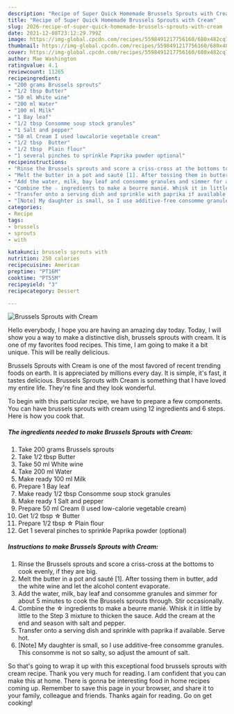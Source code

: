 ```yaml
---
description: "Recipe of Super Quick Homemade Brussels Sprouts with Cream"
title: "Recipe of Super Quick Homemade Brussels Sprouts with Cream"
slug: 2026-recipe-of-super-quick-homemade-brussels-sprouts-with-cream
date: 2021-12-08T23:12:29.799Z
image: https://img-global.cpcdn.com/recipes/5598491217756160/680x482cq70/brussels-sprouts-with-cream-recipe-main-photo.jpg
thumbnail: https://img-global.cpcdn.com/recipes/5598491217756160/680x482cq70/brussels-sprouts-with-cream-recipe-main-photo.jpg
cover: https://img-global.cpcdn.com/recipes/5598491217756160/680x482cq70/brussels-sprouts-with-cream-recipe-main-photo.jpg
author: Mae Washington
ratingvalue: 4.1
reviewcount: 11265
recipeingredient:
- "200 grams Brussels sprouts"
- "1/2 tbsp Butter"
- "50 ml White wine"
- "200 ml Water"
- "100 ml Milk"
- "1 Bay leaf"
- "1/2 tbsp Consomme soup stock granules"
- "1 Salt and pepper"
- "50 ml Cream I used lowcalorie vegetable cream"
- "1/2 tbsp  Butter"
- "1/2 tbsp  Plain flour"
- "1 several pinches to sprinkle Paprika powder optional"
recipeinstructions:
- "Rinse the Brussels sprouts and score a criss-cross at the bottoms to cook evenly, if they are big."
- "Melt the butter in a pot and sauté [1]. After tossing them in butter, add the white wine and let the alcohol content evaporate."
- "Add the water, milk, bay leaf and consomme granules and simmer for about 5 minutes to cook the Brussels sprouts through. Stir occasionally."
- "Combine the ☆ ingredients to make a beurre manié. Whisk it in little by little to the Step 3 mixture to thicken the sauce. Add the cream at the end and season with salt and pepper."
- "Transfer onto a serving dish and sprinkle with paprika if available. Serve hot."
- "[Note] My daughter is small, so I use additive-free consomme granules. This consomme is not so salty, so adjust the amount of salt."
categories:
- Recipe
tags:
- brussels
- sprouts
- with

katakunci: brussels sprouts with 
nutrition: 250 calories
recipecuisine: American
preptime: "PT16M"
cooktime: "PT55M"
recipeyield: "3"
recipecategory: Dessert

---
```



![Brussels Sprouts with Cream](https://img-global.cpcdn.com/recipes/5598491217756160/680x482cq70/brussels-sprouts-with-cream-recipe-main-photo.jpg)

Hello everybody, I hope you are having an amazing day today. Today, I will show you a way to make a distinctive dish, brussels sprouts with cream. It is one of my favorites food recipes. This time, I am going to make it a bit unique. This will be really delicious.

Brussels Sprouts with Cream is one of the most favored of recent trending foods on earth. It is appreciated by millions every day. It is simple, it's fast, it tastes delicious. Brussels Sprouts with Cream is something that I have loved my entire life. They're fine and they look wonderful.




To begin with this particular recipe, we have to prepare a few components. You can have brussels sprouts with cream using 12 ingredients and 6 steps. Here is how you cook that.

<!--inarticleads1-->

##### The ingredients needed to make Brussels Sprouts with Cream:

1. Take 200 grams Brussels sprouts
1. Take 1/2 tbsp Butter
1. Take 50 ml White wine
1. Take 200 ml Water
1. Make ready 100 ml Milk
1. Prepare 1 Bay leaf
1. Make ready 1/2 tbsp Consomme soup stock granules
1. Make ready 1 Salt and pepper
1. Prepare 50 ml Cream (I used low-calorie vegetable cream)
1. Get 1/2 tbsp ☆ Butter
1. Prepare 1/2 tbsp ☆ Plain flour
1. Get 1 several pinches to sprinkle Paprika powder (optional)




<!--inarticleads2-->

##### Instructions to make Brussels Sprouts with Cream:

1. Rinse the Brussels sprouts and score a criss-cross at the bottoms to cook evenly, if they are big.
1. Melt the butter in a pot and sauté [1]. After tossing them in butter, add the white wine and let the alcohol content evaporate.
1. Add the water, milk, bay leaf and consomme granules and simmer for about 5 minutes to cook the Brussels sprouts through. Stir occasionally.
1. Combine the ☆ ingredients to make a beurre manié. Whisk it in little by little to the Step 3 mixture to thicken the sauce. Add the cream at the end and season with salt and pepper.
1. Transfer onto a serving dish and sprinkle with paprika if available. Serve hot.
1. [Note] My daughter is small, so I use additive-free consomme granules. This consomme is not so salty, so adjust the amount of salt.




So that's going to wrap it up with this exceptional food brussels sprouts with cream recipe. Thank you very much for reading. I am confident that you can make this at home. There is gonna be interesting food in home recipes coming up. Remember to save this page in your browser, and share it to your family, colleague and friends. Thanks again for reading. Go on get cooking!

